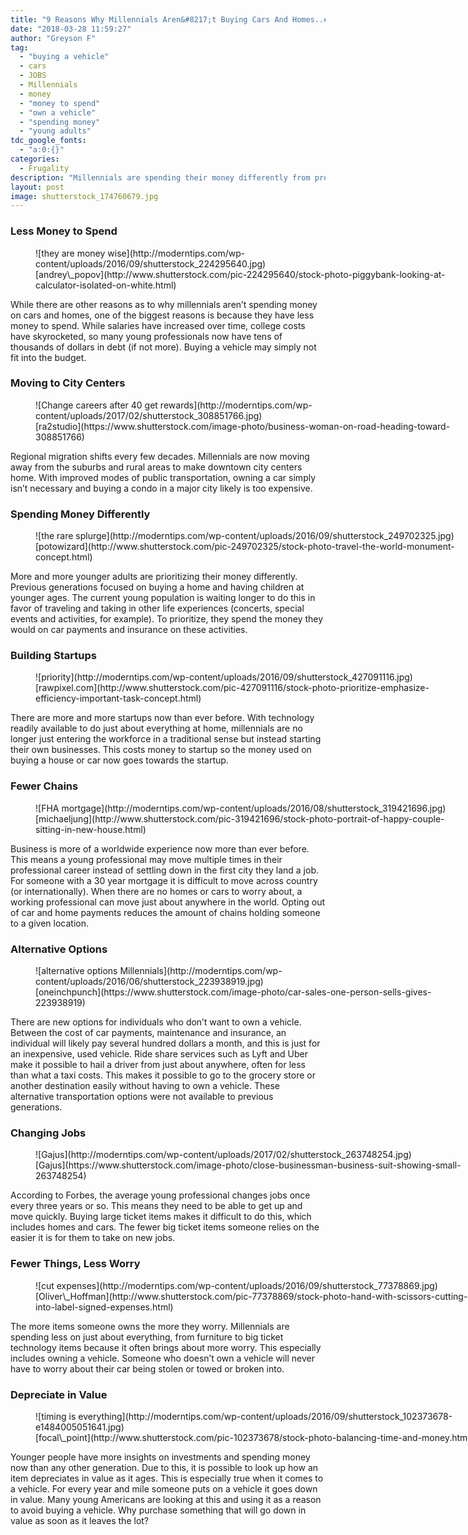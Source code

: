 ```yaml
---
title: "9 Reasons Why Millennials Aren&#8217;t Buying Cars And Homes..#6 Makes Perfect Sense!"
date: "2018-03-28 11:59:27"
author: "Greyson F"
tag:
  - "buying a vehicle"
  - cars
  - JOBS
  - Millennials
  - money
  - "money to spend"
  - "own a vehicle"
  - "spending money"
  - "young adults"
tdc_google_fonts:
  - "a:0:{}"
categories:
  - Frugality
description: "Millennials are spending their money differently from previous generations. This includes not spending on cars or homes. Here are 9 reasons why."
layout: post
image: shutterstock_174760679.jpg
---
```


### Less Money to Spend

<figure aria-describedby="caption-attachment-4308" class="wp-caption alignnone" id="attachment_4308" style="width: 700px">![they are money wise](http://moderntips.com/wp-content/uploads/2016/09/shutterstock_224295640.jpg)<figcaption class="wp-caption-text" id="caption-attachment-4308">[andrey\_popov](http://www.shutterstock.com/pic-224295640/stock-photo-piggybank-looking-at-calculator-isolated-on-white.html)  
</figcaption></figure>

While there are other reasons as to why millennials aren’t spending money on cars and homes, one of the biggest reasons is because they have less money to spend. While salaries have increased over time, college costs have skyrocketed, so many young professionals now have tens of thousands of dollars in debt (if not more). Buying a vehicle may simply not fit into the budget.

### Moving to City Centers

<figure aria-describedby="caption-attachment-4404" class="wp-caption alignnone" id="attachment_4404" style="width: 700px">![Change careers after 40 get rewards](http://moderntips.com/wp-content/uploads/2017/02/shutterstock_308851766.jpg)<figcaption class="wp-caption-text" id="caption-attachment-4404">[ra2studio](https://www.shutterstock.com/image-photo/business-woman-on-road-heading-toward-308851766)</figcaption></figure>

Regional migration shifts every few decades. Millennials are now moving away from the suburbs and rural areas to make downtown city centers home. With improved modes of public transportation, owning a car simply isn’t necessary and buying a condo in a major city likely is too expensive.

### Spending Money Differently

<figure aria-describedby="caption-attachment-4225" class="wp-caption alignnone" id="attachment_4225" style="width: 700px">![the rare splurge](http://moderntips.com/wp-content/uploads/2016/09/shutterstock_249702325.jpg)<figcaption class="wp-caption-text" id="caption-attachment-4225">[potowizard](http://www.shutterstock.com/pic-249702325/stock-photo-travel-the-world-monument-concept.html)</figcaption></figure>

More and more younger adults are prioritizing their money differently. Previous generations focused on buying a home and having children at younger ages. The current young population is waiting longer to do this in favor of traveling and taking in other life experiences (concerts, special events and activities, for example). To prioritize, they spend the money they would on car payments and insurance on these activities.

### Building Startups

<figure aria-describedby="caption-attachment-4245" class="wp-caption alignnone" id="attachment_4245" style="width: 700px">![priority](http://moderntips.com/wp-content/uploads/2016/09/shutterstock_427091116.jpg)<figcaption class="wp-caption-text" id="caption-attachment-4245">[rawpixel.com](http://www.shutterstock.com/pic-427091116/stock-photo-prioritize-emphasize-efficiency-important-task-concept.html)</figcaption></figure>

There are more and more startups now than ever before. With technology readily available to do just about everything at home, millennials are no longer just entering the workforce in a traditional sense but instead starting their own businesses. This costs money to startup so the money used on buying a house or car now goes towards the startup.

### Fewer Chains

<figure aria-describedby="caption-attachment-4093" class="wp-caption alignnone" id="attachment_4093" style="width: 700px">![FHA mortgage](http://moderntips.com/wp-content/uploads/2016/08/shutterstock_319421696.jpg)<figcaption class="wp-caption-text" id="caption-attachment-4093">[michaeljung](http://www.shutterstock.com/pic-319421696/stock-photo-portrait-of-happy-couple-sitting-in-new-house.html)  
</figcaption></figure>

Business is more of a worldwide experience now more than ever before. This means a young professional may move multiple times in their professional career instead of settling down in the first city they land a job. For someone with a 30 year mortgage it is difficult to move across country (or internationally). When there are no homes or cars to worry about, a working professional can move just about anywhere in the world. Opting out of car and home payments reduces the amount of chains holding someone to a given location.

### Alternative Options

<figure aria-describedby="caption-attachment-4038" class="wp-caption alignnone" id="attachment_4038" style="width: 700px">![alternative options Millennials](http://moderntips.com/wp-content/uploads/2016/06/shutterstock_223938919.jpg)<figcaption class="wp-caption-text" id="caption-attachment-4038">  
[oneinchpunch](https://www.shutterstock.com/image-photo/car-sales-one-person-sells-gives-223938919)</figcaption></figure>

There are new options for individuals who don’t want to own a vehicle. Between the cost of car payments, maintenance and insurance, an individual will likely pay several hundred dollars a month, and this is just for an inexpensive, used vehicle. Ride share services such as Lyft and Uber make it possible to hail a driver from just about anywhere, often for less than what a taxi costs. This makes it possible to go to the grocery store or another destination easily without having to own a vehicle. These alternative transportation options were not available to previous generations.

### Changing Jobs

<figure aria-describedby="caption-attachment-4407" class="wp-caption alignnone" id="attachment_4407" style="width: 700px">![Gajus](http://moderntips.com/wp-content/uploads/2017/02/shutterstock_263748254.jpg)<figcaption class="wp-caption-text" id="caption-attachment-4407">[Gajus](https://www.shutterstock.com/image-photo/close-businessman-business-suit-showing-small-263748254)</figcaption></figure>

According to Forbes, the average young professional changes jobs once every three years or so. This means they need to be able to get up and move quickly. Buying large ticket items makes it difficult to do this, which includes homes and cars. The fewer big ticket items someone relies on the easier it is for them to take on new jobs.

### Fewer Things, Less Worry

<figure aria-describedby="caption-attachment-4303" class="wp-caption alignnone" id="attachment_4303" style="width: 700px">![cut expenses](http://moderntips.com/wp-content/uploads/2016/09/shutterstock_77378869.jpg)<figcaption class="wp-caption-text" id="caption-attachment-4303">[Oliver\_Hoffman](http://www.shutterstock.com/pic-77378869/stock-photo-hand-with-scissors-cutting-into-label-signed-expenses.html)</figcaption></figure>

The more items someone owns the more they worry. Millennials are spending less on just about everything, from furniture to big ticket technology items because it often brings about more worry. This especially includes owning a vehicle. Someone who doesn’t own a vehicle will never have to worry about their car being stolen or towed or broken into.

### Depreciate in Value

<figure aria-describedby="caption-attachment-4356" class="wp-caption alignnone" id="attachment_4356" style="width: 700px">![timing is everything](http://moderntips.com/wp-content/uploads/2016/09/shutterstock_102373678-e1484005051641.jpg)<figcaption class="wp-caption-text" id="caption-attachment-4356">[focal\_point](http://www.shutterstock.com/pic-102373678/stock-photo-balancing-time-and-money.html)</figcaption></figure>

Younger people have more insights on investments and spending money now than any other generation. Due to this, it is possible to look up how an item depreciates in value as it ages. This is especially true when it comes to a vehicle. For every year and mile someone puts on a vehicle it goes down in value. Many young Americans are looking at this and using it as a reason to avoid buying a vehicle. Why purchase something that will go down in value as soon as it leaves the lot?
